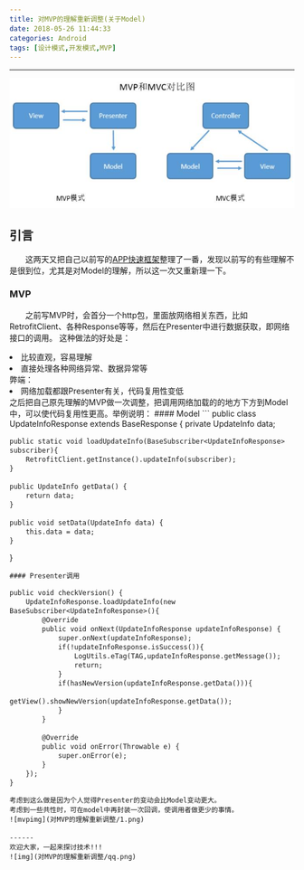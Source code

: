 ```yaml
---
title: 对MVP的理解重新调整(关于Model)
date: 2018-05-26 11:44:33
categories: Android
tags: [设计模式,开发模式,MVP]
---
```

------
![MVP](对MVP的理解重新调整/MVP.jpg)
## 引言
　　这两天又把自己以前写的[APP快速框架](https://github.com/wintonBy/APPFram)整理了一番，发现以前写的有些理解不是很到位，尤其是对Model的理解，所以这一次又重新理一下。

### MVP
　　之前写MVP时，会首分一个http包，里面放网络相关东西，比如RetrofitClient、各种Response等等，然后在Presenter中进行数据获取，即网络接口的调用。
这种做法的好处是：
<li>比较直观，容易理解</li>
<li>直接处理各种网络异常、数据异常等</li>
弊端：
<li>网络加载都跟Presenter有关，代码复用性变低</li>
之后把自己原先理解的MVP做一次调整，把调用网络加载的的地方下方到Model中，可以使代码复用性更高。举例说明：
#### Model
```
public class UpdateInfoResponse extends BaseResponse {
    private UpdateInfo data;

    public static void loadUpdateInfo(BaseSubscriber<UpdateInfoResponse> subscriber){
        RetrofitClient.getInstance().updateInfo(subscriber);
    }

    public UpdateInfo getData() {
        return data;
    }

    public void setData(UpdateInfo data) {
        this.data = data;
    }
}
```
#### Presenter调用
```
    public void checkVersion() {
        UpdateInfoResponse.loadUpdateInfo(new BaseSubscriber<UpdateInfoResponse>(){
            @Override
            public void onNext(UpdateInfoResponse updateInfoResponse) {
                super.onNext(updateInfoResponse);
                if(!updateInfoResponse.isSuccess()){
                    LogUtils.eTag(TAG,updateInfoResponse.getMessage());
                    return;
                }
                if(hasNewVersion(updateInfoResponse.getData())){
                    getView().showNewVersion(updateInfoResponse.getData());
                }
            }

            @Override
            public void onError(Throwable e) {
                super.onError(e);
            }
        });
    }
```
考虑到这么做是因为个人觉得Presenter的变动会比Model变动更大。
考虑到一些共性时，可在model中再封装一次回调，使调用者做更少的事情。
![mvpimg](对MVP的理解重新调整/1.png)

------
欢迎大家，一起来探讨技术!!!
![img](对MVP的理解重新调整/qq.png)
